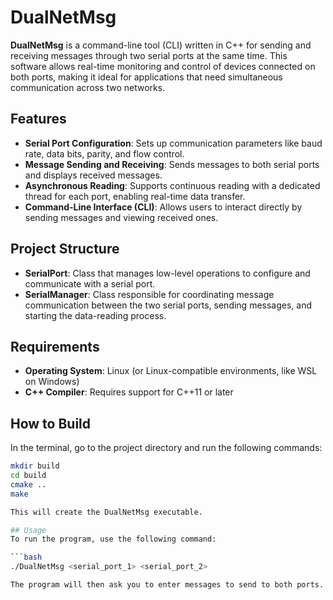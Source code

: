 # DualNetMsg

**DualNetMsg** is a command-line tool (CLI) written in C++ for sending and receiving messages through two serial ports at the same time. This software allows real-time monitoring and control of devices connected on both ports, making it ideal for applications that need simultaneous communication across two networks.

## Features

- **Serial Port Configuration**: Sets up communication parameters like baud rate, data bits, parity, and flow control.
- **Message Sending and Receiving**: Sends messages to both serial ports and displays received messages.
- **Asynchronous Reading**: Supports continuous reading with a dedicated thread for each port, enabling real-time data transfer.
- **Command-Line Interface (CLI)**: Allows users to interact directly by sending messages and viewing received ones.

## Project Structure

- **SerialPort**: Class that manages low-level operations to configure and communicate with a serial port.
- **SerialManager**: Class responsible for coordinating message communication between the two serial ports, sending messages, and starting the data-reading process.

## Requirements

- **Operating System**: Linux (or Linux-compatible environments, like WSL on Windows)
- **C++ Compiler**: Requires support for C++11 or later

## How to Build

In the terminal, go to the project directory and run the following commands:

```bash
mkdir build
cd build
cmake ..
make

This will create the DualNetMsg executable.

## Usage
To run the program, use the following command:

```bash
./DualNetMsg <serial_port_1> <serial_port_2>

The program will then ask you to enter messages to send to both ports. Received messages will be shown in the terminal.
